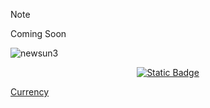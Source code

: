 >[!NOTE]
>Coming Soon

![newsun3](https://github.com/user-attachments/assets/f6227953-3455-453c-b4a4-c8c180846d0a)

<div align="center"><a href="Documentation/Currency.md" target="_blank">
  <img alt="Static Badge" src="https://img.shields.io/badge/Currency-ORANGE?style=for-the-badge&color=%23fa6900&link=https%3A%2F%2Fgithub.com%2FSoneyBun%2FSunCalc-V3%2Fblob%2Fmaster%2FDocumentation%2FCurrency.md">
</a></div>






<!-- Currency is for SunGames --> 
[Currency](Documentation/Currency.md)
